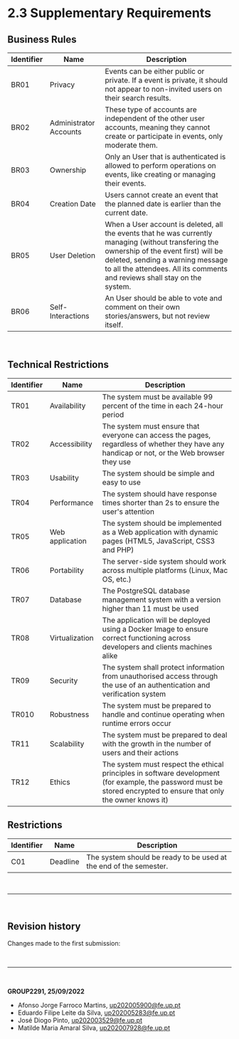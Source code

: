 # 2.3 Supplementary Requirements

## **Business Rules**

| Identifier | Name          | Description                                                                            |
|------------|---------------|----------------------------------------------------------------------------------------|
| BR01       | Privacy | Events can be either public or private. If a event is private, it should not appear to non-invited users on their search results. |
| BR02       | Administrator Accounts | These type of accounts are independent of the other user accounts, meaning they cannot create or participate in events, only moderate them.                                 
| BR03       | Ownership | Only an User that is authenticated is allowed to perform operations on events, like creating or managing their events.|
| BR04       | Creation Date        | Users cannot create an event that the planned date is earlier than the current date.      |
| BR05 | User Deletion | When a User account is deleted, all the events that he was currently managing (without transfering the ownership of the event first) will be deleted, sending a warning message to all the attendees. All its comments and reviews shall stay on the system. | 
| BR06 | Self-Interactions | An User should be able to vote and comment on their own stories/answers, but not review itself.| 

<br>

## **Technical Restrictions**

| Identifier | Name            | Description                                                                                                                                                        |
| ---------- | --------------- | ------------------------------------------------------------------------------------------------------------------------------------------------------------------ |
| TR01       | Availability    | The system must be available 99 percent of the time in each 24-hour period                                                                                         |
| TR02       | Accessibility   | The system must ensure that everyone can access the pages, regardless of whether they have any handicap or not, or the Web browser they use                        |
| TR03       | Usability       | The system should be simple and easy to use                                                                                                                        |
| TR04       | Performance     | The system should have response times shorter than 2s to ensure the user's attention                                                                               |
| TR05       | Web application | The system should be implemented as a Web application with dynamic pages (HTML5, JavaScript, CSS3 and PHP)                                                         |
| TR06       | Portability     | The server-side system should work across multiple platforms (Linux, Mac OS, etc.)                                                                                 |
| TR07       | Database        | The PostgreSQL database management system with a version higher than 11 must be used                                                                                                         |
| TR08 | Virtualization | The application will be deployed using a Docker Image to ensure correct functioning across developers and clients machines alike | 
| TR09       | Security        | The system shall protect information from unauthorised access through the use of an authentication and verification system                                         |
| TR010       | Robustness      | The system must be prepared to handle and continue operating when runtime errors occur                                                                             |
| TR11       | Scalability     | The system must be prepared to deal with the growth in the number of users and their actions                                                                       |
| TR12       | Ethics          | The system must respect the ethical principles in software development (for example, the password must be stored encrypted to ensure that only the owner knows it) |

## **Restrictions**
| Identifier | Name            | Description  |
| ---------- | --------------- |------------- |
| C01 | Deadline | The system should be ready to be used at the end of the semester. |

<br>

***
<br>

## **Revision history**
 
Changes made to the first submission:  

<br>
 
***

<br>

**GROUP2291, 25/09/2022**
 
* Afonso Jorge Farroco Martins, up202005900@fe.up.pt
* Eduardo Filipe Leite da Silva, up202005283@fe.up.pt
* José Diogo Pinto, up202003529@fe.up.pt
* Matilde Maria Amaral Silva, up202007928@fe.up.pt